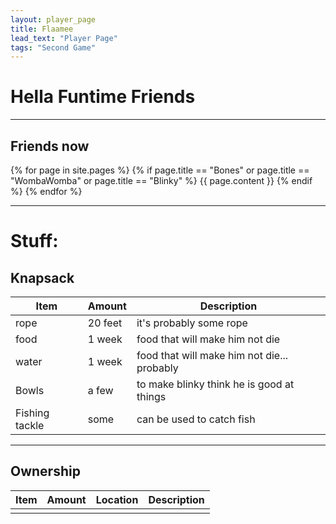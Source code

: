 ```yaml
---
layout: player_page
title: Flaamee
lead_text: "Player Page" 
tags: "Second Game"
---
```

# Hella Funtime Friends

***

## Friends now

{% for page in site.pages %}
{% if page.title == "Bones"  or page.title == "WombaWomba" or page.title == "Blinky" %}
{{ page.content }}
{% endif %}
{% endfor %}

***

# Stuff:

## Knapsack

  | Item | Amount |  Description |
  |------|---------|-------------|
  | rope | 20 feet | it's probably some rope |
  | food | 1 week | food that will make him not die |
  | water | 1 week | food that will make him not die... probably |
  | Bowls | a few | to make blinky think he is good at things |
  | Fishing tackle | some | can be used to catch fish |
  

***

## Ownership
  
  | Item | Amount |  Location | Description |
  |------|---------|----------|-------------|
  | | | | |

